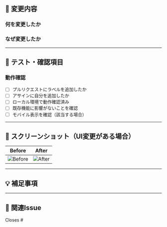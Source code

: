 ## 📝 変更内容

### 何を変更したか

<!-- 変更内容を簡潔に説明してください -->

### なぜ変更したか

<!-- 変更の理由や背景を説明してください -->

---

## 🧪 テスト・確認項目

### 動作確認

<!-- 実際に動作確認した内容を記載してください -->

- [ ] プルリクエストにラベルを追加したか
- [ ] アサインに自分を追加したか
- [ ] ローカル環境で動作確認済み
- [ ] 既存機能に影響がないことを確認
- [ ] モバイル表示を確認（該当する場合）

---

## 📸 スクリーンショット（UI変更がある場合）

<!-- UI変更がある場合は、Before/Afterのスクリーンショットを貼ってください -->

| Before            | After           |
| ----------------- | --------------- |
| ![Before](before) | ![After](after) |

---

## 💡 補足事項

<!-- その他、レビュー時に注意してほしい点や参考情報があれば記載してください -->

---

## 🔗 関連Issue

<!-- 関連するIssueがあれば記載してください -->

Closes #
